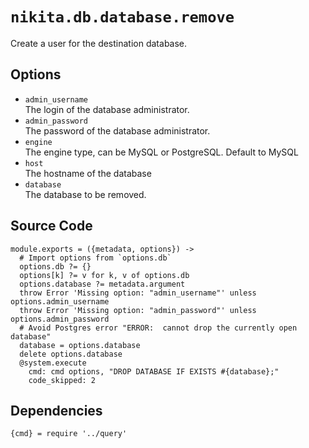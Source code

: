 
# `nikita.db.database.remove`

Create a user for the destination database.

## Options

* `admin_username`   
  The login of the database administrator.   
* `admin_password`   
  The password of the database administrator.   
* `engine`   
  The engine type, can be MySQL or PostgreSQL. Default to MySQL   
* `host`   
  The hostname of the database   
* `database`   
  The database to be removed.   

## Source Code

    module.exports = ({metadata, options}) ->
      # Import options from `options.db`
      options.db ?= {}
      options[k] ?= v for k, v of options.db
      options.database ?= metadata.argument
      throw Error 'Missing option: "admin_username"' unless options.admin_username
      throw Error 'Missing option: "admin_password"' unless options.admin_password
      # Avoid Postgres error "ERROR:  cannot drop the currently open database"
      database = options.database
      delete options.database
      @system.execute
        cmd: cmd options, "DROP DATABASE IF EXISTS #{database};"
        code_skipped: 2

## Dependencies

    {cmd} = require '../query'
